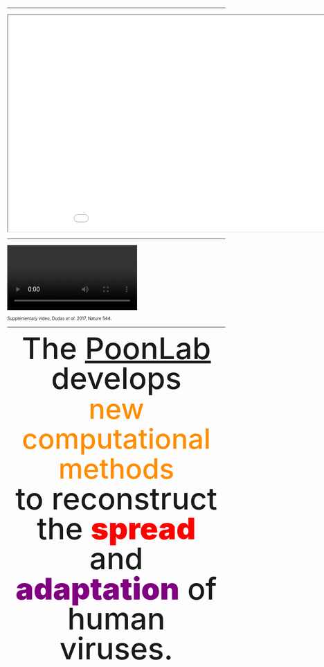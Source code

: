 <div id="tn93" class="fig-container"
      data-fig-id="fig-tn93"
      data-file="/include/clustering-full.html"
      style="width:800px; margin:0 auto; height:600px; border-width: 0;">
</div>

---

<div id="containerRTT">
<iframe width="992" height="500" scrolling="no" src="/include/rtt.html">
</iframe>
</div>

---

<video data-autoplay data-src="/img/ebola.mp4" type="video/mp4"></video>

<small><small>Supplementary video, Dudas <i>et al.</i> 2017, Nature 544.</small></small>

---


<div style="text-align: center; font-weight: 500; font-size: 52pt; line-height: 1em;">
The <a href="https://github.com/PoonLab">PoonLab</a> develops 
<div style="color: darkorange; font-size: 48pt">new computational methods</div>
to reconstruct the 
<div style="font-weight: 900; color: red; display: inline">spread</div>
and 
<div style="font-weight:900; color: purple; display: inline">adaptation</div>
of human viruses.
</div>
